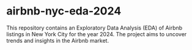 # airbnb-nyc-eda-2024
This repository contains an Exploratory Data Analysis (EDA) of Airbnb listings in New York City for the year 2024. The project aims to uncover trends and insights in the Airbnb market.
